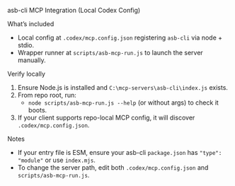 asb-cli MCP Integration (Local Codex Config)

What’s included
- Local config at `.codex/mcp.config.json` registering `asb-cli` via node + stdio.
- Wrapper runner at `scripts/asb-mcp-run.js` to launch the server manually.

Verify locally
1) Ensure Node.js is installed and `C:\mcp-servers\asb-cli\index.js` exists.
2) From repo root, run:
   - `node scripts/asb-mcp-run.js --help` (or without args) to check it boots.
3) If your client supports repo-local MCP config, it will discover `.codex/mcp.config.json`.

Notes
- If your entry file is ESM, ensure your asb-cli `package.json` has `"type": "module"` or use `index.mjs`.
- To change the server path, edit both `.codex/mcp.config.json` and `scripts/asb-mcp-run.js`.

